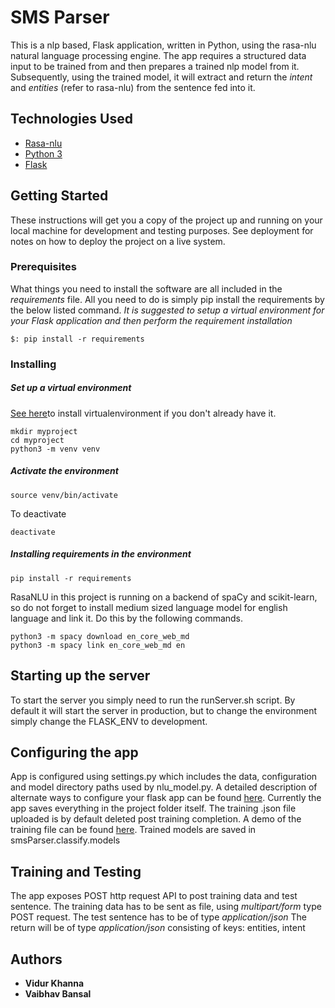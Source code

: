 # SMS Parser

This is a nlp based, Flask application, written in Python, using the rasa-nlu natural language processing engine. The app requires a structured data input to be trained from and then prepares a trained nlp model from it. Subsequently, using the trained model, it will extract and return the *intent* and *entities* (refer to rasa-nlu) from the sentence fed into it.

## Technologies Used
* [Rasa-nlu](https://nlu.rasa.com/)
* [Python 3](https://docs.python.org/3/)
* [Flask](http://flask.pocoo.org/docs/1.0/)

## Getting Started

These instructions will get you a copy of the project up and running on your local machine for development and testing purposes. See deployment for notes on how to deploy the project on a live system.

### Prerequisites

What things you need to install the software are all included in the *requirements* file. All you need to do is simply pip install the requirements by the below listed command.
*It is suggested to setup a virtual environment for your Flask application and then perform the requirement installation*

```
$: pip install -r requirements
```

### Installing

##### Set up a virtual environment
[See here](https://gist.github.com/Geoyi/d9fab4f609e9f75941946be45000632b)to install virtualenvironment if you don't already have it.

```
mkdir myproject
cd myproject
python3 -m venv venv
```
##### Activate the environment
```
source venv/bin/activate
```

To deactivate
```
deactivate
```
##### Installing requirements in the environment
```
pip install -r requirements
```
RasaNLU in this project is running on a backend of spaCy and scikit-learn, so do not forget to install medium sized language model for english language and link it. Do this by the following commands.
```
python3 -m spacy download en_core_web_md
python3 -m spacy link en_core_web_md en
```
## Starting up the server

To start the server you simply need to run the runServer.sh script. By default it will start the server in production, but to change the environment simply change the FLASK_ENV to development.

## Configuring the app

App is configured using settings.py which includes the data, configuration and model directory paths used by nlu_model.py.
A detailed description of alternate ways to configure your flask app can be found [here](http://flask.pocoo.org/docs/1.0/config/).
Currently the app saves everything in the project folder itself.
The training .json file uploaded is by default deleted post training completion.
A demo of the training file can be found [here](https://github.com/RasaHQ/rasa_nlu/blob/master/data/examples/rasa/demo-rasa.json).
Trained models are saved in smsParser.classify.models

## Training and Testing

The app exposes POST http request API to post training data and test sentence.
The training data has to be sent as file, using *multipart/form* type POST request.
The test sentence has to be of type *application/json*
The return will be of type *application/json* consisting of keys: entities, intent 

## Authors

* **Vidur Khanna**
* **Vaibhav Bansal**
